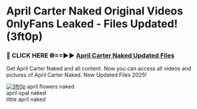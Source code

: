 # April Carter Naked Original Videos 0nlyFans Leaked - Files Updated! (3ft0p)

<h3>🔴 CLICK HERE 🌐==►► <a href="https://tinyurl.com/yckcrads" rel="nofollow">April Carter Naked Updated Files</a></h3>

Get April Carter Naked and all content. Now you can access all videos and pictures of April Carter Naked. New Updated Files 2025!

[![3ft0p](https://i.imgur.com/hpKpOFt.gif)](https://tinyurl.com/yckcrads)
april flowers naked<br>
april opal naked<br>
little april naked